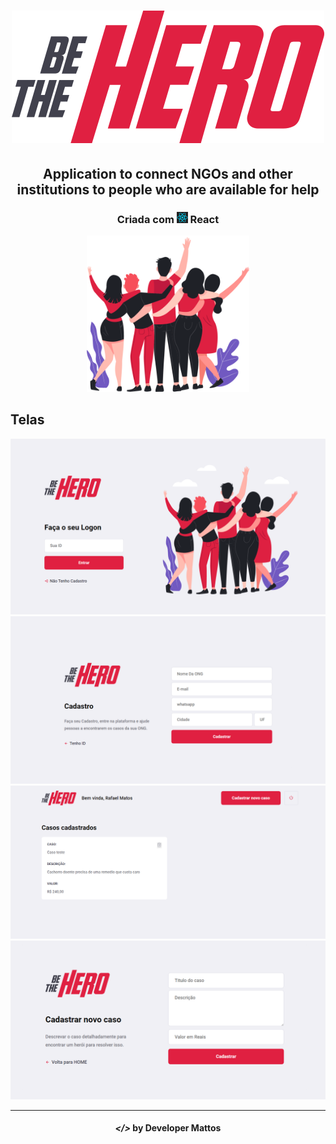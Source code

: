 <h1 align="center">
    <img alt="" title="" src="src/assets/logo.svg">
</h1>

<h2 align="center"> Application to connect NGOs and other institutions to people who are available for help </h2>

<h3 align="center"> Criada com <img src="telas/react.svg" alt="react" height="18"> React </h3>

<p align="center"> <img src="src/assets/heroes.png" alt="heroes" height="250"> </p>

## Telas

<p align="center">
    <img alt="" title="" src="telas/Login.png">
    <img alt="" title="" src="telas/Cadastro.png">
    <img alt="" title="" src="telas/Profile.png">
    <img alt="" title="" src="telas/newcaso.png">
</p>

---

<h4 align="center"> <em>&lt;/&gt;</em> by Developer Mattos</h4>
